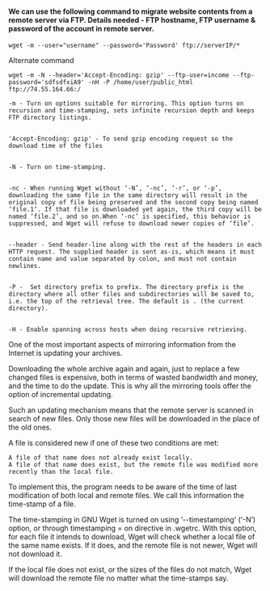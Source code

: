 #### We can use the following command to migrate website contents from a remote server via FTP. Details needed - FTP hostname, FTP username & password of the account in remote server.

```
wget -m --user="username" --password='Password' ftp://serverIP/*
```


Alternate command 

```
wget -m -N --header='Accept-Encoding: gzip' --ftp-user=income --ftp-password='sdfsdfxiA9' -nH -P /home/user/public_html ftp://74.55.164.66:/
```


```
-m - Turn on options suitable for mirroring. This option turns on recursion and time-stamping, sets infinite recursion depth and keeps FTP directory listings. 


'Accept-Encoding: gzip' - To send gzip encoding request so the download time of the files 


-N - Turn on time-stamping.


-nc - When running Wget without ‘-N’, ‘-nc’, ‘-r’, or ‘-p’, downloading the same file in the same directory will result in the original copy of file being preserved and the second copy being named ‘file.1’. If that file is downloaded yet again, the third copy will be named ‘file.2’, and so on.When ‘-nc’ is specified, this behavior is suppressed, and Wget will refuse to download newer copies of ‘file’. 
 

--header - Send header-line along with the rest of the headers in each HTTP request. The supplied header is sent as-is, which means it must contain name and value separated by colon, and must not contain newlines. 
    

-P -  Set directory prefix to prefix. The directory prefix is the directory where all other files and subdirectories will be saved to, i.e. the top of the retrieval tree. The default is . (the current directory). 

 
-H - Enable spanning across hosts when doing recursive retrieving. 
```


One of the most important aspects of mirroring information from the Internet is updating your archives.

Downloading the whole archive again and again, just to replace a few changed files is expensive, both in terms of wasted bandwidth and money, and the time to do the update. This is why all the mirroring tools offer the option of incremental updating.

Such an updating mechanism means that the remote server is scanned in search of new files. Only those new files will be downloaded in the place of the old ones.

A file is considered new if one of these two conditions are met:

    A file of that name does not already exist locally.
    A file of that name does exist, but the remote file was modified more recently than the local file. 

To implement this, the program needs to be aware of the time of last modification of both local and remote files. We call this information the time-stamp of a file.

The time-stamping in GNU Wget is turned on using ‘--timestamping’ (‘-N’) option, or through timestamping = on directive in .wgetrc. With this option, for each file it intends to download, Wget will check whether a local file of the same name exists. If it does, and the remote file is not newer, Wget will not download it.

If the local file does not exist, or the sizes of the files do not match, Wget will download the remote file no matter what the time-stamps say. 



